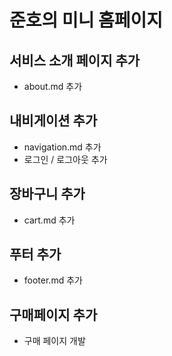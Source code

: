 # 준호의 미니 홈페이지



## 서비스 소개 페이지 추가
- about.md 추가

## 내비게이션 추가
- navigation.md 추가
- 로그인 / 로그아웃 추가

## 장바구니 추가
- cart.md 추가

## 푸터 추가
- footer.md 추가

## 구매페이지 추가
- 구매 페이지 개발
